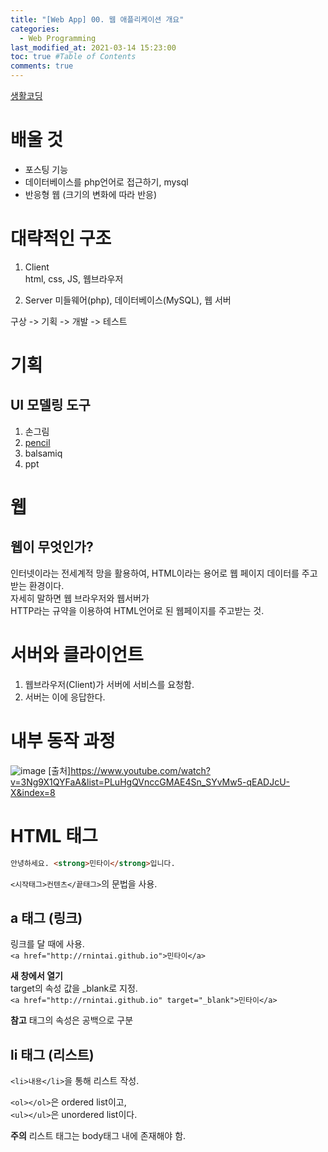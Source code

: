 ```yaml
---
title: "[Web App] 00. 웹 애플리케이션 개요"
categories: 
  - Web Programming
last_modified_at: 2021-03-14 15:23:00
toc: true #Table of Contents
comments: true
---
```

[생활코딩](https://www.youtube.com/playlist?list=PLuHgQVnccGMAE4Sn_SYvMw5-qEADJcU-X)

# 배울 것

- 포스팅 기능
- 데이터베이스를 php언어로 접근하기, mysql
- 반응형 웹 (크기의 변화에 따라 반응)

# 대략적인 구조

1. Client  
html, css, JS, 웹브라우저

1. Server
미들웨어(php), 데이터베이스(MySQL), 웹 서버

구상 -> 기획 -> 개발 -> 테스트

# 기획
## UI 모델링 도구
1. 손그림
2. [pencil](http://pencil.evolus.vn/)
3. balsamiq
4. ppt

# 웹
## 웹이 무엇인가?
인터넷이라는 전세계적 망을 활용하여, HTML이라는 용어로 웹 페이지 데이터를 주고 받는 환경이다.  
자세히 말하면 웹 브라우저와 웹서버가  
HTTP라는 규약을 이용하여 HTML언어로 된 웹페이지를 주고받는 것.  

# 서버와 클라이언트
1. 웹브라우저(Client)가 서버에 서비스를 요청함.
2. 서버는 이에 응답한다.

# 내부 동작 과정
![image](https://user-images.githubusercontent.com/65759076/111058259-a4ed2100-84d0-11eb-822f-c0921bdce83c.png)
[출처]https://www.youtube.com/watch?v=3Ng9X1QYFaA&list=PLuHgQVnccGMAE4Sn_SYvMw5-qEADJcU-X&index=8

# HTML 태그
```html
안녕하세요. <strong>민타이</strong>입니다.
```
`<시작태그>컨텐츠</끝태그>`의 문법을 사용.

## a 태그 (링크)
링크를 달 때에 사용.  
`<a href="http://rnintai.github.io">민타이</a>`  

**새 창에서 열기**  
 target의 속성 값을 \_blank로 지정.  
`<a href="http://rnintai.github.io" target="_blank">민타이</a>`  

**참고** 태그의 속성은 공백으로 구분  

## li 태그 (리스트)
`<li>내용</li>`을 통해 리스트 작성.  

`<ol></ol>`은 ordered list이고,  
`<ul></ul>`은 unordered list이다.  

**주의** 리스트 태그는 body태그 내에 존재해야 함.

